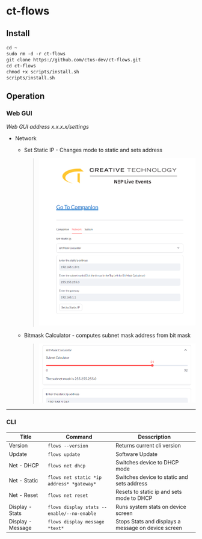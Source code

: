 # ct-flows

## Install

```
cd ~
sudo rm -d -r ct-flows
git clone https://github.com/ctus-dev/ct-flows.git
cd ct-flows
chmod +x scripts/install.sh
scripts/install.sh
```

## Operation

### Web GUI

_Web GUI address x.x.x.x/settings_

-   Network

    -   Set Static IP - Changes mode to static and sets address

        > <img src="assets/network.png" alt="network" width="500"/>

    -   Bitmask Calculator - computes subnet mask address from bit mask

        > <img src="assets/bitmask.png" alt="bitmask" width="500"/>

---

### CLI

| Title             | Command                                    | Desscription                                        |
| ----------------- | ------------------------------------------ | --------------------------------------------------- |
| Version           | `flows --version`                          | Returns current cli version                         |
| Update            | `flows update`                             | Software Update                                     |
| Net - DHCP        | `flows net dhcp`                           | Switches device to DHCP mode                        |
| Net - Static      | `flows net static *ip address* *gateway*`  | Switches device to static and sets address          |
| Net - Reset       | `flows net reset`                          | Resets to static ip and sets mode to DHCP           |
| Display - Stats   | `flows display stats --enable/--no-enable` | Runs system stats on device screen                  |
| Display - Message | `flows display message *text*`             | Stops Stats and displays a message on device screen |

